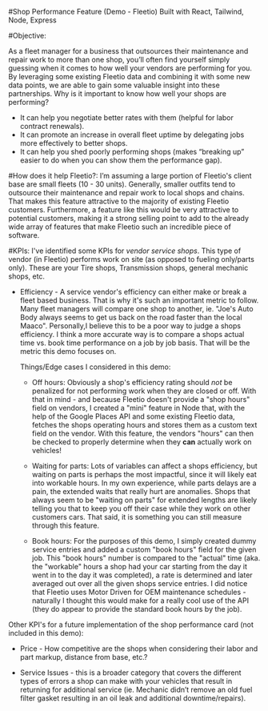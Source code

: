#Shop Performance Feature (Demo - Fleetio)
Built with React, Tailwind, Node, Express

#Objective:

As a fleet manager for a business that outsources their maintenance and repair work to more than one shop, you’ll often find yourself simply guessing when it comes to how well your vendors are performing for you. By leveraging some existing Fleetio data and combining it with some new data points, we are able to gain some valuable insight into these partnerships. Why is it important to know how well your shops are performing?
 
- It can help you negotiate better rates with them (helpful for labor contract renewals).
- It can promote an increase in overall fleet uptime by delegating jobs more effectively to better shops.
- It can help you shed poorly performing shops (makes “breaking up” easier to do when you can show them the performance gap).

#How does it help Fleetio?:
I’m assuming a large portion of Fleetio's client base are small fleets (10 - 30 units). Generally, smaller outfits tend to outsource their maintenance and repair work to local shops and chains. That makes this feature attractive to the majority of existing Fleetio customers. Furthermore, a feature like this would be very attractive to potential customers, making it a strong selling point to add to the already wide array of features that make Fleetio such an incredible piece of software.

#KPIs:
I've identified some KPIs for *vendor service shops*. This type of vendor (in Fleetio) performs work on site (as opposed to fueling only/parts only). These are your Tire shops, Transmission shops, general mechanic shops, etc.

- Efficiency - A service vendor's efficiency can either make or break a fleet based business. That is why it's such an important metric to follow. Many fleet managers will compare one shop to another, ie. "Joe's Auto Body always seems to get us back on the road faster than the local Maaco". Personally,I believe this to be a poor way to judge a shops efficiency. I think a more accurate way is to compare a shops actual time vs. book time performance on a job by job basis. That will be the metric this demo focuses on.

    Things/Edge cases I considered in this demo:
    
    - Off hours: Obviously a shop's efficiency rating should *not* be penalized for not performing work when they are closed or off. With that in mind - and because Fleetio doesn't provide a "shop hours" field on vendors, I created a "mini" feature in Node that, with the help of the Google Places API and some existing Fleetio data, fetches the shops operating hours and stores them as a custom text field on the vendor. With this feature, the vendors "hours" can then be checked to properly determine when they **can** actually work on vehicles!

    - Waiting for parts: Lots of variables can affect a shops efficiency, but waiting on parts is perhaps the most impactful, since it will likely eat into workable hours. In my own experience, while parts delays are a pain, the extended waits that really hurt are anomalies. Shops that always seem to be "waiting on parts" for extended lengths are likely telling you that to keep you off their case while they work on other customers cars. That said, it is something you can still measure through this feature.

    - Book hours: For the purposes of this demo, I simply created dummy service entries and added a custom "book hours" field for the given job. This "book hours" number is compared to the "actual" time (aka. the "workable" hours a shop had your car starting from the day it went in to the day it was completed), a rate is determined and later averaged out over all the given shops service entries. I did notice that Fleetio uses Motor Driven for OEM maintenance schedules - naturally I thought this would make for a really cool use of the API (they do appear to provide the standard book hours by the job). 


Other KPI's for a future implementation of the shop performance card (not included in this demo):

- Price - How competitive are the shops when considering their labor and part markup, distance from base, etc.?

- Service Issues - this is a broader category that covers the different types of errors a shop can make with your vehicles that result in returning for additional service (ie. Mechanic didn’t remove an old fuel filter gasket resulting in an oil leak and additional downtime/repairs). 
